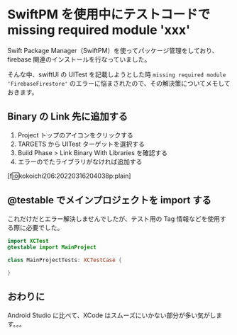 # SwiftPM を使用中にテストコードで missing required module 'xxx'
Swift Package Manager（SwiftPM）を使ってパッケージ管理をしており、firebase 関連のインストールを行なっていました。

そんな中、swiftUI の UITest を記載しようとした時 `missing required module 'FirebaseFirestore'` のエラーに悩まされたので、その解決策についてメモしておきます。

## Binary の Link 先に追加する
1. Project トップのアイコンをクリックする
2. TARGETS から UITest ターゲットを選択する
3. Build Phase > Link Binary With Libraries を確認する
4. エラーのでたライブラリがなければ追加する

[f:id:kokoichi206:20220316204038p:plain]

## @testable でメインプロジェクトを import する
これだけだとエラー解決しませんでしたが、テスト用の Tag 情報などを使用する際に必要でした。

``` swift
import XCTest
@testable import MainProject

class MainProjectTests: XCTestCase {

}
```


## おわりに
Android Studio に比べて、XCode はスムーズにいかない部分が多い気がします。。。

